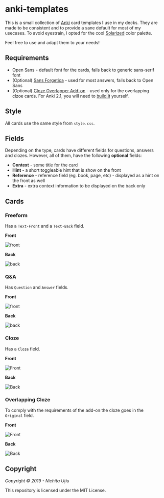 # anki-templates

This is a small collection of [Anki](https://apps.ankiweb.net/) card templates I use in my decks. They are made to be consistent and to provide a sane default for most of my usecases. To avoid eyestrain, I opted for the cool [Solarized](https://ethanschoonover.com/solarized/) color palette.

Feel free to use and adapt them to your needs!

## Requirements

* Open Sans - default font for the cards, falls back to generic sans-serif font
* (Optional) [Sans Forgetica](https://sansforgetica.rmit/) - used for most answers, falls back to Open Sans
* (Optional) [Cloze Overlapper Add-on](https://ankiweb.net/shared/info/969733775) - used only for the overlapping clzoe cards. For Anki 2.1, you will need to [build it](https://github.com/glutanimate/cloze-overlapper#building) yourself.

## Style

All cards use the same style from `style.css`.

## Fields

Depending on the type, cards have different fields for questions, answers and clozes. However, all of them, have the following **optional** fields:

* **Context** - some title for the card
* **Hint** - a short toggleable hint that is show on the front
* **Reference** - reference field (eg. book, page, etc) - displayed as a hint on the front as well
* **Extra** - extra context information to be displayed on the back only

## Cards

### Freeform

Has a `Text-Front` and a `Text-Back` field. 

**Front**

![front](Freeform/front.png)

**Back**

![back](Freeform/back.png)



### Q&A

Has `Question` and `Answer` fields.

**Front**

![front](QnA/front.png)

**Back**

![back](QnA/back.png)

### Cloze

Has a `Cloze` field.

**Front**

![Front](Cloze/front.png)

**Back**

![Back](Cloze/back.png)

### Overlapping Cloze

To comply with the requirements of the add-on the cloze goes in the `Original` field.

**Front**

![Front](OverlappingCloze/front.png)

**Back**

![Back](OverlappingCloze/back.png)

## Copyright

*Copyright © 2019 - Nichita Uțiu*

This repository is licensed under the MIT License.